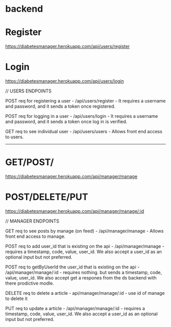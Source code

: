 # backend

# Register
https://diabetesmanager.herokuapp.com/api/users/register

# Login
https://diabetesmanager.herokuapp.com/api/users/login



//	USERS ENDPOINTS

POST req for registering a user - /api/users/register - It requires a username and password, and it sends a token once registered.

POST req  for logging in a user - /api/users/login - It requires a username and password, and it sends a token once log in is verified.

GET req to see individual user - /api/users/users - Allows front end access to users.

------------------------------------------------

# GET/POST/
https://diabetesmanager.herokuapp.com/api/manager/manage

# POST/DELETE/PUT
https://diabetesmanager.herokuapp.com/api/manager/manage/:id

//	MANAGER ENDPOINTS

GET req to see posts by manage (on feed) - /api/manager/manage - Allows front end access to manage.

POST req to add user_id that is existing on the api - /api/manager/manage - requires a timestamp, code, value, user_id. We also accept a user_id as an optional input but not preferred.

POST req to getByUserId the user_id that is existing on the api - /api/manager/manage/:id - requires nothing. but sends a timestamp, code, value, user_id. We also accept get a respones from the ds backend with there prodictive modle.

DELETE req to delete a article - api/manager/manage/:id - use id of manage to delete it

PUT req to update a article - /api/manager/manage/:id - requires a timestamp, code, value, user_id. We also accept a user_id as an optional input but not preferred.